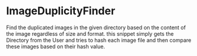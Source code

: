 # ImageDuplicityFinder
Find the duplicated images in the given directory based on the content of the image regardless of size and format.
this snippet simply gets the Directory from the User and tries to hash each image file and then compare these images based on their hash value.
